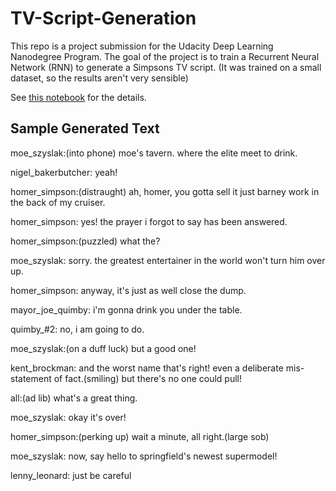 # TV-Script-Generation

This repo is a project submission for the Udacity Deep Learning Nanodegree Program. The goal of the project is to train a Recurrent Neural Network (RNN) to generate a Simpsons TV script. (It was trained on a small dataset, so the results aren't very sensible)


See [this notebook](/dlnd_tv_script_generation.ipynb) for the details. 

## Sample Generated Text

moe_szyslak:(into phone) moe's tavern. where the elite meet to drink.

nigel_bakerbutcher: yeah!

homer_simpson:(distraught) ah, homer, you gotta sell it just barney work in the back of my cruiser.

homer_simpson: yes! the prayer i forgot to say has been answered.

homer_simpson:(puzzled) what the?

moe_szyslak: sorry. the greatest entertainer in the world won't turn him over up.

homer_simpson: anyway, it's just as well close the dump.

mayor_joe_quimby: i'm gonna drink you under the table.

quimby_#2: no, i am going to do.

moe_szyslak:(on a duff luck) but a good one!

kent_brockman: and the worst name that's right! even a deliberate mis-statement of fact.(smiling) but there's no one could pull!

all:(ad lib) what's a great thing.

moe_szyslak: okay it's over!

homer_simpson:(perking up) wait a minute, all right.(large sob)

moe_szyslak: now, say hello to springfield's newest supermodel!

lenny_leonard: just be careful
